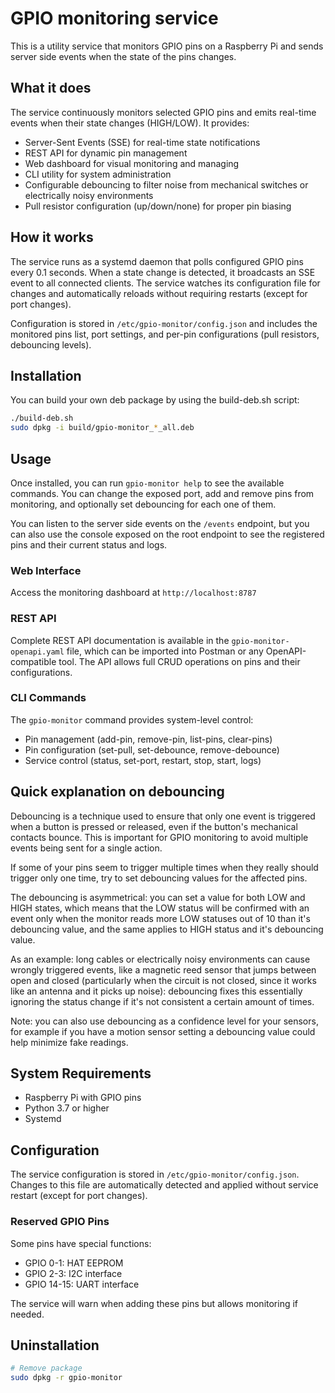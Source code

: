 # GPIO monitoring service

This is a utility service that monitors GPIO pins on a Raspberry Pi and sends server side events when the state of the pins changes.

## What it does

The service continuously monitors selected GPIO pins and emits real-time events when their state changes (HIGH/LOW). It provides:
- Server-Sent Events (SSE) for real-time state notifications
- REST API for dynamic pin management
- Web dashboard for visual monitoring and managing
- CLI utility for system administration
- Configurable debouncing to filter noise from mechanical switches or electrically noisy environments
- Pull resistor configuration (up/down/none) for proper pin biasing

## How it works

The service runs as a systemd daemon that polls configured GPIO pins every 0.1 seconds. When a state change is detected, it broadcasts an SSE event to all connected clients. The service watches its configuration file for changes and automatically reloads without requiring restarts (except for port changes).

Configuration is stored in `/etc/gpio-monitor/config.json` and includes the monitored pins list, port settings, and per-pin configurations (pull resistors, debouncing levels).

## Installation

You can build your own deb package by using the build-deb.sh script:
```bash
./build-deb.sh
sudo dpkg -i build/gpio-monitor_*_all.deb
```

## Usage

Once installed, you can run `gpio-monitor help` to see the available commands.
You can change the exposed port, add and remove pins from monitoring, and optionally set debouncing for each one of them.

You can listen to the server side events on the `/events` endpoint, but you can also use the console exposed on the root endpoint to see the registered pins and their current status and logs.

### Web Interface
Access the monitoring dashboard at `http://localhost:8787`

### REST API
Complete REST API documentation is available in the `gpio-monitor-openapi.yaml` file, which can be imported into Postman or any OpenAPI-compatible tool. The API allows full CRUD operations on pins and their configurations.

### CLI Commands
The `gpio-monitor` command provides system-level control:
- Pin management (add-pin, remove-pin, list-pins, clear-pins)
- Pin configuration (set-pull, set-debounce, remove-debounce)
- Service control (status, set-port, restart, stop, start, logs)

## Quick explanation on debouncing

Debouncing is a technique used to ensure that only one event is triggered when a button is pressed or released, even if the button's mechanical contacts bounce. This is important for GPIO monitoring to avoid multiple events being sent for a single action.

If some of your pins seem to trigger multiple times when they really should trigger only one time, try to set debouncing values for the affected pins.

The debouncing is asymmetrical: you can set a value for both LOW and HIGH states, which means that the LOW status will be confirmed with an event only when the monitor reads more LOW statuses out of 10 than it's debouncing value, and the same applies to HIGH status and it's debouncing value.

As an example: long cables or electrically noisy environments can cause wrongly triggered events, like a magnetic reed sensor that jumps between open and closed (particularly when the circuit is not closed, since it works like an antenna and it picks up noise): debouncing fixes this essentially ignoring the status change if it's not consistent a certain amount of times.

Note: you can also use debouncing as a confidence level for your sensors, for example if you have a motion sensor setting a debouncing value could help minimize fake readings. 

## System Requirements

- Raspberry Pi with GPIO pins
- Python 3.7 or higher
- Systemd

## Configuration

The service configuration is stored in `/etc/gpio-monitor/config.json`. Changes to this file are automatically detected and applied without service restart (except for port changes).

### Reserved GPIO Pins
Some pins have special functions:
- GPIO 0-1: HAT EEPROM
- GPIO 2-3: I2C interface
- GPIO 14-15: UART interface

The service will warn when adding these pins but allows monitoring if needed.

## Uninstallation

```bash
# Remove package
sudo dpkg -r gpio-monitor
```